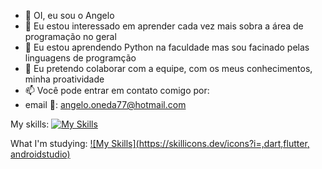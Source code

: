 - 👋 OI, eu sou o Angelo  
- 👀 Eu estou interessado em aprender cada vez mais sobra a área de programação no geral
- 🌱 Eu estou aprendendo Python na faculdade mas sou facinado pelas linguagens de programção 
- 💞️ Eu pretendo colaborar com a equipe, com os meus conhecimentos, minha proatividade
- 📫 Você pode entrar em contato comigo por:
-   email 📧: angelo.oneda77@hotmail.com

My skills:
[![My Skills](https://skillicons.dev/icons?i=js,html,css,bootstrap,py,php)](https://skillicons.dev)

What I'm studying:
[![My Skills](https://skillicons.dev/icons?i=,dart,flutter, androidstudio)](https://skillicons.dev)
